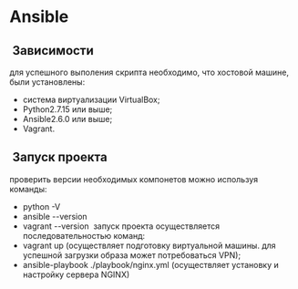 # Ansible
##  Зависимости
для успешного выполения скрипта необходимо, что хостовой машине, были установлены:
- система виртуализации VirtualBox;  
- Python2.7.15 или выше;  
- Ansible2.6.0 или выше;
- Vagrant.  

##  Запуск проекта
проверить версии необходимых компонетов можно используя команды:
- python -V
- ansible --version
- vagrant --version
 запуск проекта осуществляется последовательностью команд:  
- vagrant up (осуществляет подготовку виртуальной машины. для успешной загрузки образа может потребоваться VPN);
- ansible-playbook ./playbook/nginx.yml (осуществляет установку и настройку сервера NGINX)